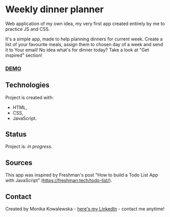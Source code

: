# Weekly dinner planner
Web application of my own idea, my very first app created entirely by me to practice JS and CSS.

It's a simple app, made to help planning dinners for current week. Create a list of your favourite meals, assign them to chosen day of a week and send it to Your email! No idea what's for dinner today? Take a look at "Get inspired" section!

### [DEMO](https://mokkakowalewska.github.io/weekly-dinner-planner)

## Technologies
Project is created with:
* HTML,
* CSS,
* JavaScript.

## Status
Project is: _in progress_.

## Sources
This app was inspired by Freshman's post "How to build a Todo List App with JavaScript"
(https://freshman.tech/todo-list/).

## Contact
Created by Monika Kowalewska - [here's my LinkedIn](http://www.linkedin.com/in/mon-kowalewska) - contact me anytime!
